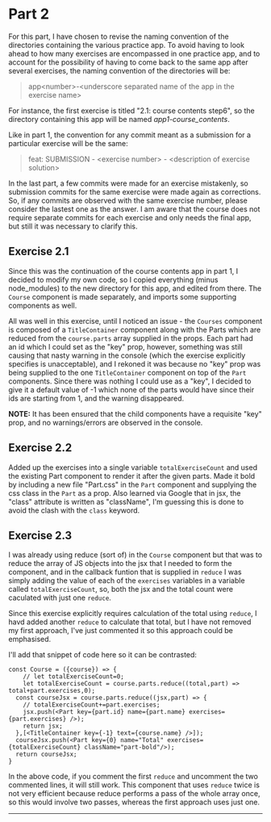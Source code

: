 # Part 2
For this part, I have chosen to revise the naming convention of the directories containing the various practice app. To avoid having to look ahead to how many exercises are encompassed in one practice app, and to account for the possibility of having to come back to the same app after several exercises, the naming convention of the directories will be:

> app<number\>-<underscore separated name of the app in the exercise name\>

For instance, the first exercise is titled "2.1: course contents step6", so the directory containing this app will be named *app1-course_contents*.

Like in part 1, the convention for any commit meant as a submission for a particular exercise will be the same:

> feat: SUBMISSION - <exercise number\> - <description of exercise solution\>

In the last part, a few commits were made for an exercise mistakenly, so submission commits for the same exercise were made again as corrections. So, if any commits are observed with the same exercise number, please consider the lastest one as the answer. I am aware that the course does not require separate commits for each exercise and only needs the final app, but still it was necessary to clarify this.

## Exercise 2.1
Since this was the continuation of the course contents app in part 1, I decided to modify my own code, so I copied everything (minus node_modules) to the new directory for this app, and edited from there. The `Course` component is made separately, and imports some supporting components as well.

All was well in this exercise, until I noticed an issue - the `Courses` component is composed of a `TitleContainer` component along with the Parts which are reduced from the `course.parts` array supplied in the props. Each part had an id which I could set as the "key" prop, however, something was still causing that nasty warning in the console (which the exercise explicitly specifies is unacceptable), and I rekoned it was because no "key" prop was being supplied to the one `TitleContainer` component on top of the `Part` components. Since there was nothing I could use as a "key", I decided to give it a default value of -1 which none of the parts would have since their ids are starting from 1, and the warning disappeared. 

**NOTE:** It has been ensured that the child components have a requisite "key" prop, and no warnings/errors are observed in the console.

## Exercise 2.2
Added up the exercises into a single variable `totalExerciseCount` and used the existing Part component to render it after the given parts. Made it bold by including a new file "Part.css" in the `Part` component and supplying the css class in the `Part` as a prop. Also learned via Google that in jsx, the "class" attribute is written as "className", I'm guessing this is done to avoid the clash with the `class` keyword.

## Exercise 2.3
I was already using reduce (sort of) in the `Course` component but that was to reduce the array of JS objects into the jsx that I needed to form the component, and in the callback funtion that is supplied in `reduce` I was simply adding the value of each of the `exercises` variables in a variable called `totalExerciseCount`, so, both the jsx and the total count were caculated with just one `reduce`.

Since this exercise explicitly requires calculation of the total using `reduce`, I havd added another `reduce` to calculate that total, but I have not removed my first approach, I've just commented it so this approach could be emphasised.

I'll add that snippet of code here so it can be contrasted:

```
const Course = ({course}) => {
	// let totalExerciseCount=0;
	let totalExerciseCount = course.parts.reduce((total,part) => total+part.exercises,0);
  const courseJsx = course.parts.reduce((jsx,part) => {
  	// totalExerciseCount+=part.exercises;
    jsx.push(<Part key={part.id} name={part.name} exercises={part.exercises} />);
    return jsx;
  },[<TitleContainer key={-1} text={course.name} />]);
  courseJsx.push(<Part key={0} name="Total" exercises={totalExerciseCount} className="part-bold"/>);
  return courseJsx;
}
```

In the above code, if you comment the first `reduce` and uncomment the two commented lines, it will still work. This component that uses `reduce` twice is not very efficient because reduce performs a pass of the whole array once, so this would involve two passes, whereas the first approach uses just one.


---